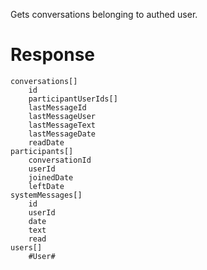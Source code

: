 Gets conversations belonging to authed user.

# Response
```
conversations[]
    id
    participantUserIds[]
    lastMessageId
    lastMessageUser
    lastMessageText
    lastMessageDate
    readDate
participants[]
    conversationId
    userId
    joinedDate
    leftDate
systemMessages[]
    id
    userId
    date
    text
    read
users[]
    #User#
```
